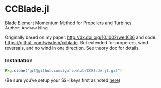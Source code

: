 # CCBlade.jl

Blade Element Momentum Method for Propellers and Turbines.  
Author: Andrew Ning

Originally based on my paper: http://dx.doi.org/10.1002/we.1636 and code: https://github.com/wisdem/ccblade.  But extended for propellers, wind reversals, and no wind in one direction.  See theory doc for details.

### Installation

```julia
Pkg.clone("git@github.com:byuflowlab/CCBlade.jl.git")
```

(Be sure you've setup your SSH keys first as noted [here](https://docs.julialang.org/en/latest/manual/packages/#man-initial-setup-1))
